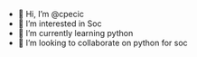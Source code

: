 - 👋 Hi, I’m @cpecic
- 👀 I’m interested in Soc
- 🌱 I’m currently learning python
- 💞️ I’m looking to collaborate on python for soc


<!---
cpecic/cpecic is a ✨ special ✨ repository because its `README.md` (this file) appears on your GitHub profile.
You can click the Preview link to take a look at your changes.
--->
